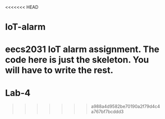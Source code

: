 <<<<<<< HEAD
# IoT-alarm
eecs2031 IoT alarm assignment. The code here is just the skeleton. You will have to write the rest.
=======
# Lab-4
>>>>>>> a988a4d9582be70190a2f79d4c4a767bf7bcddd3
